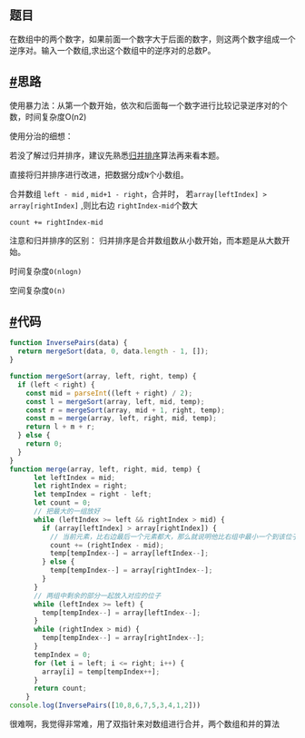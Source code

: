 ## 题目

在数组中的两个数字，如果前面一个数字大于后面的数字，则这两个数字组成一个逆序对。输入一个数组,求出这个数组中的逆序对的总数P。

## [#](http://www.conardli.top/docs/algorithm/分治/数组中的逆序对.html#思路)思路

使用暴力法：从第一个数开始，依次和后面每一个数字进行比较记录逆序对的个数，时间复杂度O(n2)

使用分治的细想：

若没了解过归并排序，建议先熟悉[归并排序](http://www.conardli.top/docs/算法分类/排序/归并排序.html)算法再来看本题。

直接将归并排序进行改进，把数据分成`N`个小数组。

合并数组 `left - mid` , `mid+1 - right`，合并时， 若`array[leftIndex] > array[rightIndex]` ,则比右边 `rightIndex-mid`个数大

```
count += rightIndex-mid
```

注意和归并排序的区别： 归并排序是合并数组数从小数开始，而本题是从大数开始。

时间复杂度`O(nlogn)`

空间复杂度`O(n)`

## [#](http://www.conardli.top/docs/algorithm/分治/数组中的逆序对.html#代码)代码

```js
function InversePairs(data) {
  return mergeSort(data, 0, data.length - 1, []);
}

function mergeSort(array, left, right, temp) {
  if (left < right) {
    const mid = parseInt((left + right) / 2);
    const l = mergeSort(array, left, mid, temp);
    const r = mergeSort(array, mid + 1, right, temp);
    const m = merge(array, left, right, mid, temp);
    return l + m + r;
  } else {
    return 0;
  }
}
function merge(array, left, right, mid, temp) {
      let leftIndex = mid;
      let rightIndex = right;
      let tempIndex = right - left;
      let count = 0;
      // 把最大的一组放好
      while (leftIndex >= left && rightIndex > mid) {
        if (array[leftIndex] > array[rightIndex]) {
          // 当前元素，比右边最后一个元素都大，那么就说明他比右组中最小一个到该位子的都大，都能组成逆序 [8,10] [6,9]
          count += (rightIndex - mid);
          temp[tempIndex--] = array[leftIndex--];
        } else {
          temp[tempIndex--] = array[rightIndex--];
        }
      }
      // 两组中剩余的部分一起放入对应的位子
      while (leftIndex >= left) {
        temp[tempIndex--] = array[leftIndex--];
      }
      while (rightIndex > mid) {
        temp[tempIndex--] = array[rightIndex--];
      }
      tempIndex = 0;
      for (let i = left; i <= right; i++) {
        array[i] = temp[tempIndex++];
      }
      return count;
    }
console.log(InversePairs([10,8,6,7,5,3,4,1,2]))
```

很难啊，我觉得非常难，用了双指针来对数组进行合并，两个数组和并的算法